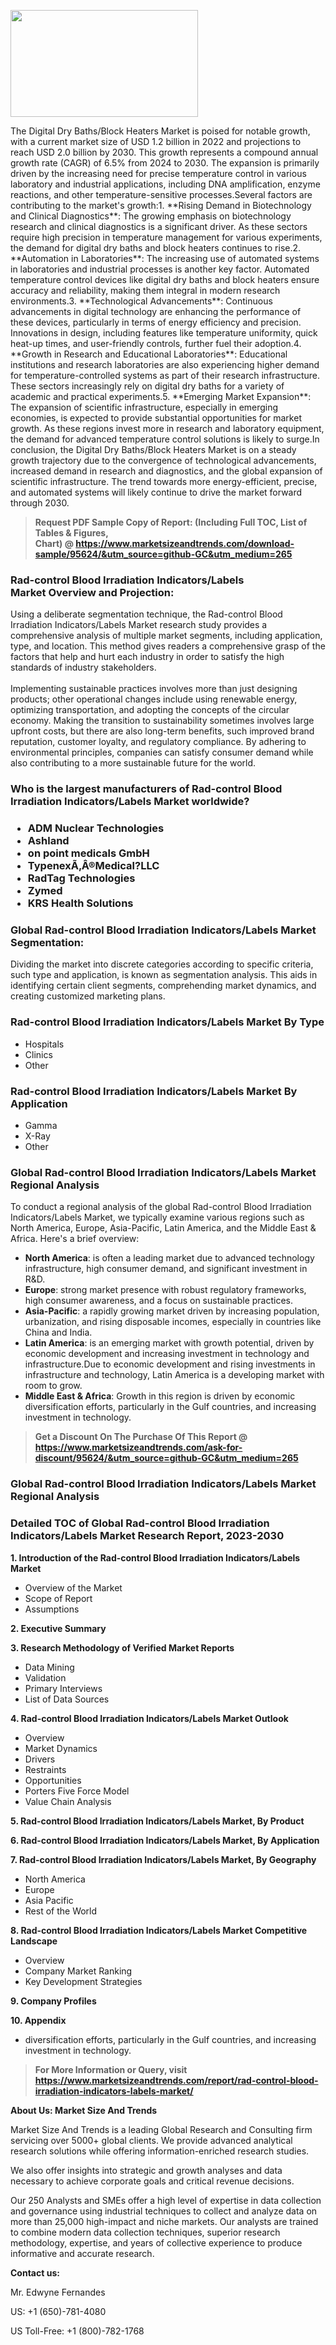 <p><img class="alignnone size-medium wp-image-20088" src="https://ffe5etoiles.com/wp-content/uploads/2024/12/MST1-300x171.png" alt="" width="300" height="171" /></p>The Digital Dry Baths/Block Heaters Market is poised for notable growth, with a current market size of USD 1.2 billion in 2022 and projections to reach USD 2.0 billion by 2030. This growth represents a compound annual growth rate (CAGR) of 6.5% from 2024 to 2030. The expansion is primarily driven by the increasing need for precise temperature control in various laboratory and industrial applications, including DNA amplification, enzyme reactions, and other temperature-sensitive processes.Several factors are contributing to the market's growth:1. **Rising Demand in Biotechnology and Clinical Diagnostics**: The growing emphasis on biotechnology research and clinical diagnostics is a significant driver. As these sectors require high precision in temperature management for various experiments, the demand for digital dry baths and block heaters continues to rise.2. **Automation in Laboratories**: The increasing use of automated systems in laboratories and industrial processes is another key factor. Automated temperature control devices like digital dry baths and block heaters ensure accuracy and reliability, making them integral in modern research environments.3. **Technological Advancements**: Continuous advancements in digital technology are enhancing the performance of these devices, particularly in terms of energy efficiency and precision. Innovations in design, including features like temperature uniformity, quick heat-up times, and user-friendly controls, further fuel their adoption.4. **Growth in Research and Educational Laboratories**: Educational institutions and research laboratories are also experiencing higher demand for temperature-controlled systems as part of their research infrastructure. These sectors increasingly rely on digital dry baths for a variety of academic and practical experiments.5. **Emerging Market Expansion**: The expansion of scientific infrastructure, especially in emerging economies, is expected to provide substantial opportunities for market growth. As these regions invest more in research and laboratory equipment, the demand for advanced temperature control solutions is likely to surge.In conclusion, the Digital Dry Baths/Block Heaters Market is on a steady growth trajectory due to the convergence of technological advancements, increased demand in research and diagnostics, and the global expansion of scientific infrastructure. The trend towards more energy-efficient, precise, and automated systems will likely continue to drive the market forward through 2030.</p><blockquote id="" class=""><strong>Request PDF Sample Copy of Report: (Including Full TOC, List of Tables &amp; Figures, Chart)&nbsp;@&nbsp;<strong><a href="https://www.marketsizeandtrends.com/download-sample/95624/&utm_source=github-GC&utm_medium=265" target="_blank">https://www.marketsizeandtrends.com/download-sample/95624/&utm_source=github-GC&utm_medium=265</a></strong></strong></blockquote><h3 id="" class="">Rad-control Blood Irradiation Indicators/Labels Market&nbsp;Overview and Projection:</h3><p id="" class="">Using a deliberate segmentation technique, the Rad-control Blood Irradiation Indicators/Labels Market research study provides a comprehensive analysis of multiple market segments, including application, type, and location. This method gives readers a comprehensive grasp of the factors that help and hurt each industry in order to satisfy the high standards of industry stakeholders. <br /> <br />Implementing sustainable practices involves more than just designing products; other operational changes include using renewable energy, optimizing transportation, and adopting the concepts of the circular economy. Making the transition to sustainability sometimes involves large upfront costs, but there are also long-term benefits, such improved brand reputation, customer loyalty, and regulatory compliance. By adhering to environmental principles, companies can satisfy consumer demand while also contributing to a more sustainable future for the world.</p><h3 id="" class="">Who is the largest manufacturers of&nbsp;Rad-control Blood Irradiation Indicators/Labels Market worldwide?</h3><h3 class=""><p><ul><li>ADM Nuclear Technologies </li><li> Ashland </li><li> on point medicals GmbH </li><li> TypenexÃ‚Â®Medical?LLC </li><li> RadTag Technologies </li><li> Zymed </li><li> KRS Health Solutions</li></ul></p></h3><h3 id="" class="">Global&nbsp;Rad-control Blood Irradiation Indicators/Labels Market Segmentation:</h3><p id="" class="">Dividing the market into discrete categories according to specific criteria, such type and application, is known as segmentation analysis. This aids in identifying certain client segments, comprehending market dynamics, and creating customized marketing plans.</p><h3 id="" class="">Rad-control Blood Irradiation Indicators/Labels Market&nbsp;By Type</h3><p><p><ul><li>Hospitals</li><li> Clinics</li><li> Other</p></li></ul></p></p><h3 id="" class="">Rad-control Blood Irradiation Indicators/Labels Market&nbsp;By Application</h3><p class=""><p><ul><li>Gamma</li><li> X-Ray</li><li> Other</li></ul></p></p><h3 id="" class="">Global Rad-control Blood Irradiation Indicators/Labels Market Regional Analysis</h3><p id="" class="">To conduct a regional analysis of the global Rad-control Blood Irradiation Indicators/Labels Market, we typically examine various regions such as North America, Europe, Asia-Pacific, Latin America, and the Middle East &amp; Africa. Here's a brief overview:</p><ul><li><strong>North America</strong>: is often a leading market due to advanced technology infrastructure, high consumer demand, and significant investment in R&amp;D.</li><li><strong>Europe</strong>: strong market presence with robust regulatory frameworks, high consumer awareness, and a focus on sustainable practices.</li><li><strong>Asia-Pacific</strong>: a rapidly growing market driven by increasing population, urbanization, and rising disposable incomes, especially in countries like China and India.</li><li><strong>Latin America</strong>: is an emerging market with growth potential, driven by economic development and increasing investment in technology and infrastructure.Due to economic development and rising investments in infrastructure and technology, Latin America is a developing market with room to grow.</li><li><strong>Middle East &amp; Africa</strong>: Growth in this region is driven by economic diversification efforts, particularly in the Gulf countries, and increasing investment in technology.</li></ul><blockquote id="" class=""><strong>Get a Discount On The Purchase Of This Report @ <strong><a href="https://www.marketsizeandtrends.com/ask-for-discount/95624/&utm_source=github-GC&utm_medium=265" target="_blank">https://www.marketsizeandtrends.com/ask-for-discount/95624/&utm_source=github-GC&utm_medium=265</a></strong></strong></blockquote><h3 id="" class="">Global Rad-control Blood Irradiation Indicators/Labels Market Regional Analysis</h3><h3 id="" class="">Detailed TOC of Global Rad-control Blood Irradiation Indicators/Labels Market Research Report, 2023-2030</h3><p id="" class=""><strong>1. Introduction of the Rad-control Blood Irradiation Indicators/Labels Market</strong></p><ul><li>Overview of the Market</li><li>Scope of Report</li><li>Assumptions</li></ul><p id="" class=""><strong>2. Executive Summary</strong></p><p id="" class=""><strong>3. Research Methodology of Verified Market Reports</strong></p><ul><li>Data Mining</li><li>Validation</li><li>Primary Interviews</li><li>List of Data Sources</li></ul><p id="" class=""><strong>4. Rad-control Blood Irradiation Indicators/Labels Market Outlook</strong></p><ul><li>Overview</li><li>Market Dynamics</li><li>Drivers</li><li>Restraints</li><li>Opportunities</li><li>Porters Five Force Model</li><li>Value Chain Analysis</li></ul><p id="" class=""><strong>5. Rad-control Blood Irradiation Indicators/Labels Market, By Product</strong></p><p id="" class=""><strong>6. Rad-control Blood Irradiation Indicators/Labels Market, By Application</strong></p><p id="" class=""><strong>7. Rad-control Blood Irradiation Indicators/Labels Market, By Geography</strong></p><ul><li>North America</li><li>Europe</li><li>Asia Pacific</li><li>Rest of the World</li></ul><p id="" class=""><strong>8. Rad-control Blood Irradiation Indicators/Labels Market Competitive Landscape</strong></p><ul><li>Overview</li><li>Company Market Ranking</li><li>Key Development Strategies</li></ul><p id="" class=""><strong>9. Company Profiles</strong></p><p id="" class=""><strong>10. Appendix</strong></p><ul><li>diversification efforts, particularly in the Gulf countries, and increasing investment in technology.</li></ul><blockquote id="" class=""><strong>For More Information or Query, visit <strong><strong><a href="https://www.marketsizeandtrends.com/report/rad-control-blood-irradiation-indicators-labels-market/" target="_blank">https://www.marketsizeandtrends.com/report/rad-control-blood-irradiation-indicators-labels-market/</a></strong></strong></strong></blockquote><p id="" class=""><strong>About Us: Market Size And Trends</strong></p><p id="" class="">Market Size And Trends is a leading Global Research and Consulting firm servicing over 5000+ global clients. We provide advanced analytical research solutions while offering information-enriched research studies.</p><p id="" class="">We also offer insights into strategic and growth analyses and data necessary to achieve corporate goals and critical revenue decisions.</p><p id="" class="">Our 250 Analysts and SMEs offer a high level of expertise in data collection and governance using industrial techniques to collect and analyze data on more than 25,000 high-impact and niche markets. Our analysts are trained to combine modern data collection techniques, superior research methodology, expertise, and years of collective experience to produce informative and accurate research.</p><p id="" class=""><strong>Contact us:</strong></p><p id="" class="">Mr. Edwyne Fernandes</p><p id="" class="">US: +1 (650)-781-4080</p><p id="" class="">US Toll-Free: +1 (800)-782-1768</p>
